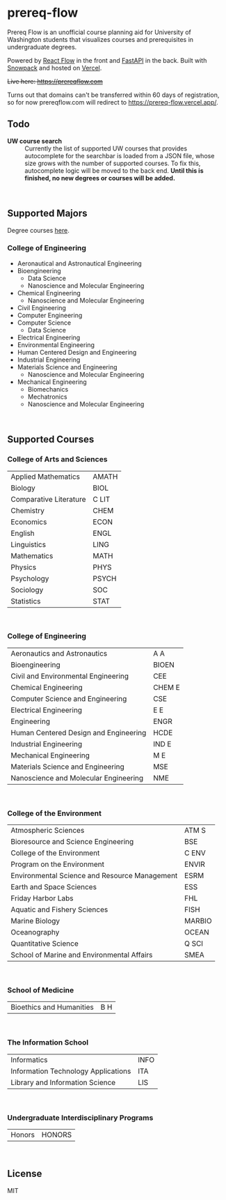 # prereq-flow

Prereq Flow is an unofficial course planning aid for University of Washington students that visualizes courses and prerequisites in undergraduate degrees.

Powered by [React Flow](https://reactflow.dev/) in the front and [FastAPI](https://fastapi.tiangolo.com/) in the back. Built with [Snowpack](https://www.snowpack.dev/) and hosted on [Vercel](https://vercel.com/).

~~Live here: https://prereqflow.com~~

Turns out that domains can't be transferred within 60 days of registration, so for now prereqflow.com will redirect to https://prereq-flow.vercel.app/.

## Todo
<dl>
  <dt><strong>UW course search</strong></dt>
  <dd>Currently the list of supported UW courses that provides autocomplete for the searchbar is loaded from a JSON file, whose size grows with the number of supported courses. To fix this, autocomplete logic will be moved to the back end. <strong>Until this is finished, no new degrees or courses will be added.</strong></dd>
</dl>

<br/>

## Supported Majors

Degree courses [here](https://github.com/andrew-1135/prereq-flow-degrees).

### College of Engineering
* Aeronautical and Astronautical Engineering
* Bioengineering
    * Data Science
    * Nanoscience and Molecular Engineering
* Chemical Engineering
    * Nanoscience and Molecular Engineering
* Civil Engineering
* Computer Engineering
* Computer Science
    * Data Science
* Electrical Engineering
* Environmental Engineering
* Human Centered Design and Engineering
* Industrial Engineering
* Materials Science and Engineering
    * Nanoscience and Molecular Engineering
* Mechanical Engineering
    * Biomechanics
    * Mechatronics
    * Nanoscience and Molecular Engineering

<br/>

## Supported Courses

### College of Arts and Sciences
<table>
  <tr>
    <td>Applied Mathematics</td>
    <td>AMATH</td>
  </tr>
  <tr>
    <td>Biology</td>
    <td>BIOL</td>
  </tr>
  <tr>
    <td>Comparative Literature</td>
    <td>C LIT</td>
  </tr>
  <tr>
    <td>Chemistry</td>
    <td>CHEM</td>
  </tr>
  <tr>
    <td>Economics</td>
    <td>ECON</td>
  </tr>
  <tr>
    <td>English</td>
    <td>ENGL</td>
  </tr>
  <tr>
    <td>Linguistics</td>
    <td>LING</td>
  </tr>
  <tr>
    <td>Mathematics</td>
    <td>MATH</td>
  </tr>
  <tr>
    <td>Physics</td>
    <td>PHYS</td>
  </tr>
  <tr>
    <td>Psychology</td>
    <td>PSYCH</td>
  </tr>
  <tr>
    <td>Sociology</td>
    <td>SOC</td>
  </tr>
  <tr>
    <td>Statistics</td>
    <td>STAT</td>
  </tr>
</table>

<br/>

### College of Engineering
<table>
  <tr>
    <td>Aeronautics and Astronautics</td>
    <td>A A</td>
  </tr>
  <tr>
    <td>Bioengineering</td>
    <td>BIOEN</td>
  </tr>
  <tr>
    <td>Civil and Environmental Engineering</td>
    <td>CEE</td>
  </tr>
  <tr>
    <td>Chemical Engineering</td>
    <td>CHEM E</td>
  </tr>
  <tr>
    <td>Computer Science and Engineering</td>
    <td>CSE</td>
  </tr>
  <tr>
    <td>Electrical Engineering</td>
    <td>E E</td>
  </tr>
  <tr>
    <td>Engineering</td>
    <td>ENGR</td>
  </tr>
  <tr>
    <td>Human Centered Design and Engineering</td>
    <td>HCDE</td>
  </tr>
  <tr>
    <td>Industrial Engineering</td>
    <td>IND E</td>
  </tr>
  <tr>
    <td>Mechanical Engineering</td>
    <td>M E</td>
  </tr>
  <tr>
    <td>Materials Science and Engineering</td>
    <td>MSE</td>
  </tr>
  <tr>
    <td>Nanoscience and Molecular Engineering</td>
    <td>NME</td>
  </tr>
</table>

<br/>

### College of the Environment
<table>
  <tr>
    <td>Atmospheric Sciences</td>
    <td>ATM S</td>
  </tr>
  <tr>
    <td>Bioresource and Science Engineering</td>
    <td>BSE</td>
  </tr>
  <tr>
    <td>College of the Environment</td>
    <td>C ENV</td>
  </tr>
  <tr>
    <td>Program on the Environment</td>
    <td>ENVIR</td>
  </tr>
  <tr>
    <td>Environmental Science and Resource Management</td>
    <td>ESRM</td>
  </tr>
  <tr>
    <td>Earth and Space Sciences</td>
    <td>ESS</td>
  </tr>
  <tr>
    <td>Friday Harbor Labs</td>
    <td>FHL</td>
  </tr>
  <tr>
    <td>Aquatic and Fishery Sciences</td>
    <td>FISH</td>
  </tr>
  <tr>
    <td>Marine Biology</td>
    <td>MARBIO</td>
  </tr>
  <tr>
    <td>Oceanography</td>
    <td>OCEAN</td>
  </tr>
  <tr>
    <td>Quantitative Science</td>
    <td>Q SCI</td>
  </tr>
  <tr>
    <td>School of Marine and Environmental Affairs</td>
    <td>SMEA</td>
  </tr>
</table>

<br/>

### School of Medicine
<table>
  <tr>
    <td>Bioethics and Humanities</td>
    <td>B H</td>
  </tr>
</table>

<br/>

### The Information School
<table>
  <tr>
    <td>Informatics</td>
    <td>INFO</td>
  </tr>
  <tr>
    <td>Information Technology Applications</td>
    <td>ITA</td>
  </tr>
  <tr>
    <td>Library and Information Science</td>
    <td>LIS</td>
  </tr>
</table>

<br/>

### Undergraduate Interdisciplinary Programs
<table>
  <tr>
    <td>Honors</td>
    <td>HONORS</td>
  </tr>
</table>

<br/>

## License
MIT
